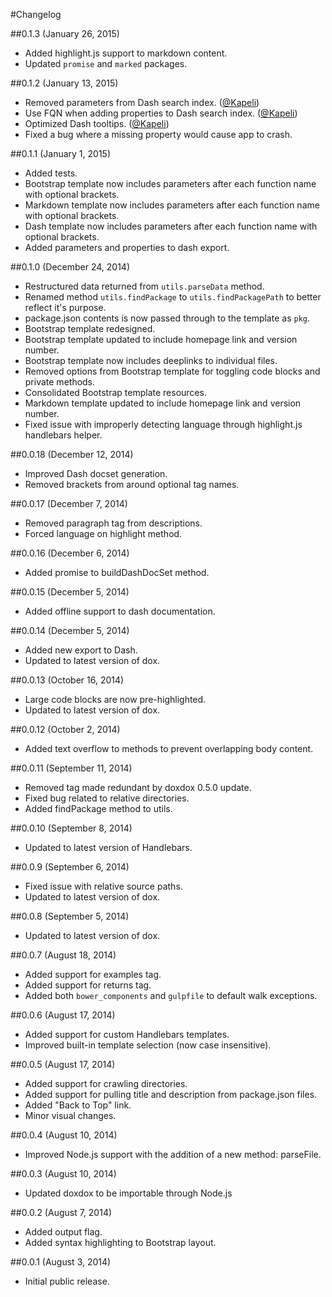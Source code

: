 #Changelog

##0.1.3 (January 26, 2015)

- Added highlight.js support to markdown content.
- Updated `promise` and `marked` packages.

##0.1.2 (January 13, 2015)

- Removed parameters from Dash search index. ([@Kapeli](https://github.com/Kapeli))
- Use FQN when adding properties to Dash search index. ([@Kapeli](https://github.com/Kapeli))
- Optimized Dash tooltips. ([@Kapeli](https://github.com/Kapeli))
- Fixed a bug where a missing property would cause app to crash.

##0.1.1 (January 1, 2015)

- Added tests.
- Bootstrap template now includes parameters after each function name with optional brackets.
- Markdown template now includes parameters after each function name with optional brackets.
- Dash template now includes parameters after each function name with optional brackets.
- Added parameters and properties to dash export.

##0.1.0 (December 24, 2014)

- Restructured data returned from `utils.parseData` method.
- Renamed method `utils.findPackage` to `utils.findPackagePath` to better reflect it's purpose.
- package.json contents is now passed through to the template as `pkg`.
- Bootstrap template redesigned.
- Bootstrap template updated to include homepage link and version number.
- Bootstrap template now includes deeplinks to individual files.
- Removed options from Bootstrap template for toggling code blocks and private methods.
- Consolidated Bootstrap template resources.
- Markdown template updated to include homepage link and version number.
- Fixed issue with improperly detecting language through highlight.js handlebars helper.

##0.0.18 (December 12, 2014)

- Improved Dash docset generation.
- Removed brackets from around optional tag names.

##0.0.17 (December 7, 2014)

- Removed paragraph tag from descriptions.
- Forced language on highlight method.

##0.0.16 (December 6, 2014)

- Added promise to buildDashDocSet method.

##0.0.15 (December 5, 2014)

- Added offline support to dash documentation.

##0.0.14 (December 5, 2014)

- Added new export to Dash.
- Updated to latest version of dox.

##0.0.13 (October 16, 2014)

- Large code blocks are now pre-highlighted.
- Updated to latest version of dox.

##0.0.12 (October 2, 2014)

- Added text overflow to methods to prevent overlapping body content.

##0.0.11 (September 11, 2014)

- Removed tag made redundant by doxdox 0.5.0 update.
- Fixed bug related to relative directories.
- Added findPackage method to utils.

##0.0.10 (September 8, 2014)

- Updated to latest version of Handlebars.

##0.0.9 (September 6, 2014)

- Fixed issue with relative source paths.
- Updated to latest version of dox.

##0.0.8 (September 5, 2014)

- Updated to latest version of dox.

##0.0.7 (August 18, 2014)

- Added support for examples tag.
- Added support for returns tag.
- Added both `bower_components` and `gulpfile` to default walk exceptions.

##0.0.6 (August 17, 2014)

- Added support for custom Handlebars templates.
- Improved built-in template selection (now case insensitive).

##0.0.5 (August 17, 2014)

- Added support for crawling directories.
- Added support for pulling title and description from package.json files.
- Added "Back to Top" link.
- Minor visual changes.

##0.0.4 (August 10, 2014)

- Improved Node.js support with the addition of a new method: parseFile.

##0.0.3 (August 10, 2014)

- Updated doxdox to be importable through Node.js

##0.0.2 (August 7, 2014)

- Added output flag.
- Added syntax highlighting to Bootstrap layout.

##0.0.1 (August 3, 2014)

- Initial public release.
